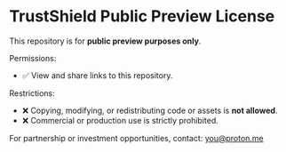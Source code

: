 # TrustShield Public Preview License

This repository is for **public preview purposes only**.

Permissions:
- ✅ View and share links to this repository.

Restrictions:
- ❌ Copying, modifying, or redistributing code or assets is **not allowed**.
- ❌ Commercial or production use is strictly prohibited.

For partnership or investment opportunities, contact: you@proton.me
